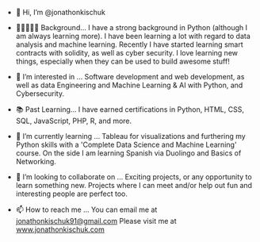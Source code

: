 - 👋 Hi, I’m @jonathonkischuk
- 👨🏿‍🤝‍👨🏿 Background...
      I have a strong background in Python (although I am always learning more).
      I have been learning a lot with regard to data analysis and machine learning.
      Recently I have started learning smart contracts with solidity, as well as cyber security.
      I love learning new things, especially when they can be used to build awesome stuff!
      
- 👀 I’m interested in ...
      Software development and web development, as well as 
      data Engineering and Machine Learning & AI with Python,
      and Cybersecurity.

- 📚 Past Learning...
      I have earned certifications in Python, HTML, CSS, SQL,
      JavaScript, PHP, R, and more.
      


- 🌱 I’m currently learning ...
      Tableau for visualizations and
      furthering my Python skills with a 'Complete Data Science and Machine Learning' course.
      On the side I am learning Spanish via Duolingo
      and Basics of Networking.


- 💞️ I’m looking to collaborate on ...
      Exciting projects, or
      any opportunity to learn something new.
      Projects where I can meet and/or help out fun and interesting people are perfect too.



- 📫 How to reach me ...
      You can email me at jonathonkischuk91@gmail.com
      Please visit me at www.jonathonkischuk.com
            



<!---
jonathonkischuk/jonathonkischuk is a ✨ special ✨ repository because its `README.md` (this file) appears on your GitHub profile.
You can click the Preview link to take a look at your changes.
--->
